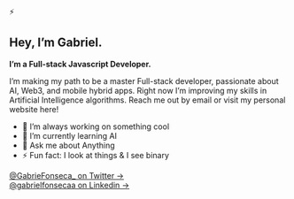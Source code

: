 ⚡

## Hey, I’m Gabriel.

<b>I’m a Full-stack Javascript Developer.</b>

I’m making my path to be a master Full-stack developer, passionate about AI, Web3, and mobile hybrid apps. Right now I’m improving my skills in Artificial Intelligence algorithms. Reach me out by email or visit my personal website here!

- 🔭 I’m always working on something cool
- 🌱 I’m currently learning AI
- 💬 Ask me about Anything
- ⚡ Fun fact: I look at things & I see binary

[@GabrieFonseca\_ on Twitter &rarr;](https://twitter.com/GabrieFonseca_)
<br />
[@gabrielfonsecaa on Linkedin &rarr;](https://www.linkedin.com/in/gabrielfonsecaa/)
